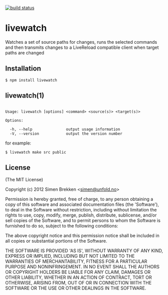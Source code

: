 [![build status](https://secure.travis-ci.org/unfold/livewatch.png)](http://travis-ci.org/unfold/livewatch)

# livewatch

  Watches a set of source paths for changes, runs the selected
  commands and then transmits changes to a LiveReload compatible
  client when target paths are changed

## Installation

    $ npm install livewatch

## livewatch(1)

```

Usage: livewatch [options] <command> <source(s)> <target(s)>

Options:

  -h, --help               output usage information
  -V, --version            output the version number

```

for example:

```
$ livewatch make src public
```

## License

(The MIT License)

Copyright (c) 2012 Simen Brekken &lt;simen@unfold.no&gt;

Permission is hereby granted, free of charge, to any person obtaining
a copy of this software and associated documentation files (the
'Software'), to deal in the Software without restriction, including
without limitation the rights to use, copy, modify, merge, publish,
distribute, sublicense, and/or sell copies of the Software, and to
permit persons to whom the Software is furnished to do so, subject to
the following conditions:

The above copyright notice and this permission notice shall be
included in all copies or substantial portions of the Software.

THE SOFTWARE IS PROVIDED 'AS IS', WITHOUT WARRANTY OF ANY KIND,
EXPRESS OR IMPLIED, INCLUDING BUT NOT LIMITED TO THE WARRANTIES OF
MERCHANTABILITY, FITNESS FOR A PARTICULAR PURPOSE AND NONINFRINGEMENT.
IN NO EVENT SHALL THE AUTHORS OR COPYRIGHT HOLDERS BE LIABLE FOR ANY
CLAIM, DAMAGES OR OTHER LIABILITY, WHETHER IN AN ACTION OF CONTRACT,
TORT OR OTHERWISE, ARISING FROM, OUT OF OR IN CONNECTION WITH THE
SOFTWARE OR THE USE OR OTHER DEALINGS IN THE SOFTWARE.
